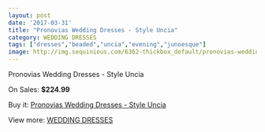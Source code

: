 ```yaml
---
layout: post
date: '2017-03-31'
title: "Pronovias Wedding Dresses - Style Uncia"
category: WEDDING DRESSES
tags: ["dresses","beaded","uncia","evening","junoesque"]
image: http://img.sequinious.com/6362-thickbox_default/pronovias-wedding-dresses-style-uncia.jpg
---
```

Pronovias Wedding Dresses - Style Uncia

On Sales: **$224.99**
<a href="https://www.sequinious.com/wedding-dresses/2590-pronovias-wedding-dresses-style-uncia.html"><amp-img layout="responsive" width="600" height="600" src="//img.sequinious.com/6362-thickbox_default/pronovias-wedding-dresses-style-uncia.jpg" alt="Pronovias Wedding Dresses - Style Uncia 0" /></a>
<a href="https://www.sequinious.com/wedding-dresses/2590-pronovias-wedding-dresses-style-uncia.html"><amp-img layout="responsive" width="600" height="600" src="//img.sequinious.com/6364-thickbox_default/pronovias-wedding-dresses-style-uncia.jpg" alt="Pronovias Wedding Dresses - Style Uncia 1" /></a>
<a href="https://www.sequinious.com/wedding-dresses/2590-pronovias-wedding-dresses-style-uncia.html"><amp-img layout="responsive" width="600" height="600" src="//img.sequinious.com/6363-thickbox_default/pronovias-wedding-dresses-style-uncia.jpg" alt="Pronovias Wedding Dresses - Style Uncia 2" /></a>

Buy it: [Pronovias Wedding Dresses - Style Uncia](https://www.sequinious.com/wedding-dresses/2590-pronovias-wedding-dresses-style-uncia.html "Pronovias Wedding Dresses - Style Uncia")

View more: [WEDDING DRESSES](https://www.sequinious.com/2-wedding-dresses "WEDDING DRESSES")